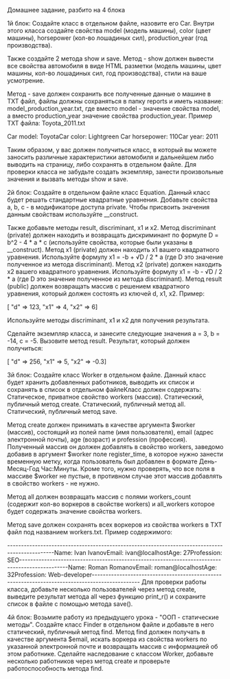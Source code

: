 Домашнее задание, разбито на 4 блока

1й блок:
Создайте класс в отдельном файле, назовите его Car.
Внутри этого класса создайте свойства model (модель машины), color (цвет машины), horsepower (кол-во лошадиных сил), production_year (год производства).

Также создайте 2 метода show и save.
Метод - show должен вывести все свойства автомобиля в виде HTML разметки (модель машины, цвет машины, кол-во лошадиных сил, год производства), стили на ваше усмотрение.

Метод - save должен сохранить все полученные данные о машине в TXT файл, файлы должны сохраняться в папку reports и иметь название: model_production_year.txt, где вместо model - значение свойства model, а вместо production_year значение свойства production_year. Пример TXT файла: Toyota_2011.txt

Car model: ToyotaCar color: Lightgreen Car horsepower: 110Car year: 2011

Таким образом, у вас должен получиться класс, в который вы можете заносить различные характеристики автомобиля и дальнейшем либо выводить на страницу, либо сохранять в отдельном файле.
Для проверки класса не забудьте создать экземпляр, занести произвольные значения и вызвать методы show и save.


2й блок:
Создайте в отдельном файле класс Equation. Данный класс будет решать стандартные квадратные уравнения.
Добавьте свойства a, b, c - в модификаторе доступа private. Чтобы присвоить значения данным свойствам используйте __construct.

Также добавьте методы result, discriminant, x1 и x2.
Метод discriminant (private) должен находить и возвращать дискриминант по формуле D = b^2 - 4 * a * c (используйте свойства, которые были указаны в __construct).
Метод x1 (private) должен находить x1 вашего квадратного уравнения. Используйте формулу x1 = -b + √D / 2 * a (где D это значение полученное из метода discriminant).
Метод x2 (private) должен находить x2 вашего квадратного уравнения. Используйте формулу x1 = -b - √D / 2 * a (где D это значение полученное из метода discriminant).
Метод result (public) должен возвращать массив с решением квадратного уравнения, который должен состоять из ключей d, x1, x2. Пример:

[    "d" => 123,    "x1" => 4,    "x2" => 6]

Используйте методы discriminant, x1 и x2 для получения результата.

Сделайте экземпляр класса, и занесите следующие значения a = 3, b = -14, c = -5. Вызовите метод result. Результат, который должен получиться:

[    "d" => 256,    "x1" => 5,    "x2" => -0.3]


3й блок:
Создайте класс Worker в отдельном файле. Данный класс будет хранить добавленных работников, выводить их список и сохранять в список в отдельном файлеКласс должен содержать:
Статическое, приватное свойство workers (массив).
Статический, публичный метод create.
Статический, публичный метод all.
Статический, публичный метод save.

Метод create должен принимать в качестве аргумента $worker (массив), состоящий из полей name (имя пользователя), email (адрес электронной почты), age (возраст) и profession (профессия). Полученный массив он должен добавлять в свойство workers, заведомо добавив в аргумент $worker поле register_time, в которое нужно занести временную метку, когда пользователь был добавлен в формате День-Месяц-Год Час:Минуты. Кроме того, нужно проверять, что все поля в массиве $worker не пустые, в противном случае этот массив добавлять в свойство workers - не нужно.

Метод all должен возвращать массив с полями workers_count (содержит кол-во воркеров в свойстве workers) и all_workers которое будет содержать значение свойства workers.

Метод save должен сохранять всех воркеров из свойства workers в TXT файл под названием workers.txt. Пример содержимого:

-----------------------------------------------------------------------------------------------Name: Ivan IvanovEmail: ivan@localhostAge: 27Profession: SEO-----------------------------------------------------------------------------------------------Name: Roman RomanovEmail: roman@localhostAge: 32Profession: Web-developer-----------------------------------------------------------------------------------------------
Для проверки работы класса, добавьте несколько пользователей через метод create, выведите результат метода all через функцию print_r() и сохраните список в файле с помощью метода save().


4й блок:
Возьмите работу из предыдущего урока - "ООП - статические методы".
Создайте класс Finder в отдельном файле и добавьте в него статический, публичный метод find.
Метод find должен получать в качестве аргумента $email, искать воркера из свойства workers по указанной электронной почте и возвращать массив с информацией об этом работнике.
Сделайте наследование с классом Worker, добавьте несколько работников через метод create и проверьте работоспособность метода find.